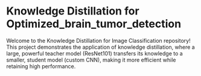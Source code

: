 # Knowledge Distillation for Optimized_brain_tumor_detection 
Welcome to the Knowledge Distillation for Image Classification repository! This project demonstrates the application of knowledge distillation, where a large, powerful teacher model (ResNet101) transfers its knowledge to a smaller, student model (custom CNN), making it more efficient while retaining high performance.
